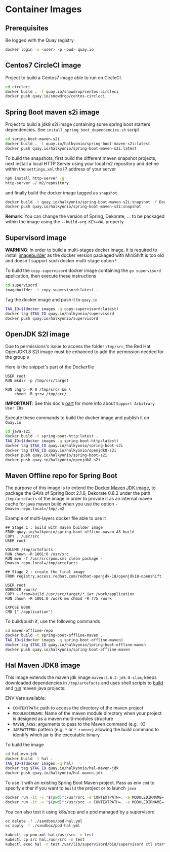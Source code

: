 # Container Images

## Prerequisites

Be logged with the Quay registry
```bash
docker login -u <user> -p <pwd> quay.io
```

## Centos7 CircleCI image

Project to build a Centos7 image able to run on CircleCI.
```bash
cd circleci
docker build . -t quay.io/snowdrop/centos-circleci
docker push quay.io/snowdrop/centos-circleci
```

## Spring Boot maven s2i image

Project to build a jdk8 s2i image containing some spring boot starters dependencies. See `install_spring_boot_dependencies.sh` script
```bash
cd spring-boot-maven-s2i
docker build . -t quay.io/halkyonio/spring-boot-maven-s2i:latest
docker push quay.io/halkyonio/spring-boot-maven-s2i:latest
```
To build the snapshots, first build the different maven snapshot projects, next install a local HTTP Server
using your local m2 repository and define within the `settings.xml` the IP address of your server
```bash
npm install http-server -g
http-server ~/.m2/repository
```
and finally build the docker image tagged as `snapshot` 

```bash
docker build -t quay.io/halkyonio/spring-boot-maven-s2i:snapshot -f Dockerfile-snapshot .
docker push quay.io/halkyonio/spring-boot-maven-s2i:snapshot
```

**Remark**: You can change the version of Spring, Dekorate, ... to be packaged within the image using the `--build-arg KEY=VAL` property
  
## Supervisord image

**WARNING**: In order to build a multi-stages docker image, it is required to install [imagebuilder](https://github.com/openshift/imagebuilder) 
as the docker version packaged with MiniShift is too old and doesn't support such docker multi-stage option !

To build the `copy-supervisord` docker image containing the `go supervisord` application, then execute these instructions

```bash
cd supervisord
imagebuilder -t copy-supervisord:latest .
```
  
Tag the docker image and push it to `quay.io`

```bash
TAG_ID=$(docker images -q copy-supervisord:latest)
docker tag $TAG_ID quay.io/halkyonio/supervisord
docker push quay.io/halkyonio/supervisord
```
  
## OpenJDK S2I image

Due to permissions's issue to access the folder `/tmp/src`, the Red Hat OpenJDK1.8 S2I image must be enhanced to add the permission needed for the group `0`

Here is the snippet's part of the Dockerfile

```docker
USER root
RUN mkdir -p /tmp/src/target

RUN chgrp -R 0 /tmp/src/ && \
    chmod -R g+rw /tmp/src/
```

**IMPORTANT**: See this doc's [part](https://docs.openshift.org/latest/creating_images/guidelines.html#openshift-specific-guidelines) for more info about `Support Arbitrary User IDs`

Execute these commands to build the docker image and publish it on `Quay.io`
 
```bash
cd java-s2i
docker build -t spring-boot-http:latest .
TAG_ID=$(docker images -q spring-boot-http:latest)
docker tag $TAG_ID quay.io/halkyonio/spring-boot-s2i
docker tag $TAG_ID quay.io/halkyonio/openjdk8-s2i
docker push quay.io/halkyonio/spring-boot-s2i
docker push quay.io/halkyonio/openjdk8-s2i
```
## Maven Offline repo for Spring Boot

The purpose of this image is to extend the [Docker Maven JDK image](https://hub.docker.com/_/maven), to package the GAVs of Spring Boot 2.1.6, Dekorate 0.8.2
under the path `/tmp/artefacts` of the image in order to provide it as an internal maven cache for java maven build when you use the option `-Dmaven.repo.local=/tmp/.m2`

Example of multi-layers docker file able to use it 
```
## Stage 1 : build with maven builder image
FROM quay.io/halkyonio/spring-boot-offline-maven AS build
COPY . /usr/src
USER root

VOLUME /tmp/artefacts
RUN chown -R 1001:0 /usr/src
RUN mvn -f /usr/src/pom.xml clean package -Dmaven.repo.local=/tmp/artefacts

## Stage 2 : create the final image
FROM registry.access.redhat.com/redhat-openjdk-18/openjdk18-openshift

USER root
WORKDIR /work/
COPY --from=build /usr/src/target/*.jar /work/application
RUN chown -R 1001:0 /work && chmod -R 775 /work

EXPOSE 8080
CMD ["./application"]
```

To build/push it, use the following commands
```bash
cd maven-offline-repo
docker build -t spring-boot-offline-maven .
TAG_ID=$(docker images -q spring-boot-offline-maven)
docker tag $TAG_ID quay.io/halkyonio/spring-boot-offline-maven
docker push quay.io/halkyonio/spring-boot-offline-maven
```

## Hal Maven JDK8 image

This image extends the maven jdk image `maven:3.6.2-jdk-8-slim`, keeps downloaded dependencies in `/tmp/artefacts` and uses 
shell scripts to [build](hal-mvn-jdk/build) and [run](hal-mvn-jdk/run) maven java projects: 

ENV Vars available:

- `CONTEXTPATH`: path to access the directory of the maven project
- `MODULEDIRNAME`: Name of the maven module directory when your project is designed as a maven multi-modules structure
- `MAVEN_ARGS`: arguments to pass to the Maven command (e.g. -X)
- `JARPATTERN`: pattern (e.g. `*` or `*-runner`) allowing the build command to identify which jar is the executable binary

To build the image
```bash
cd hal-mvn-jdk
docker build -t hal . 
TAG_ID=$(docker images -q hal)
docker tag $TAG_ID quay.io/halkyonio/hal-maven-jdk
docker push quay.io/halkyonio/hal-maven-jdk
```

To use it with an existing Spring Boot Maven project.
Pass as env `cmd` to specify either if you want to `build` the project or to launch `java`
```bash
docker run -it -v "$(pwd)":/usr/src -e CONTEXTPATH=. -e MODULEDIRNAME=. -e cmd=build hal
docker run -it -v "$(pwd)":/usr/src -e CONTEXTPATH=. -e MODULEDIRNAME=. -e cmd=run hal
```

You can also test it using k8s/ocp and a pod managed by a supervisord
```bash
oc delete -f ./sandbox/pod-hal.yml
oc apply -f ./sandbox/pod-hal.yml

kubectl cp pom.xml hal:/usr/src -n test
kubectl cp src hal:/usr/src -n test
kubectl exec hal -n test /var/lib/supervisord/bin/supervisord ctl start build
```
